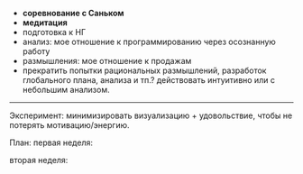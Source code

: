 - **соревнование с Саньком**
- **медитация**
- подготовка к НГ
- анализ: мое отношение к программированию через осознанную работу
- размышления: мое отношение к продажам
- прекратить попытки рациональных размышлений, разработок глобального плана, анализа и тп.? действовать интуитивно или с небольшим анализом.

---
Эксперимент: минимизировать визуализацию + удовольствие, чтобы не потерять мотивацию/энергию.

План:
первая неделя:

вторая неделя:



